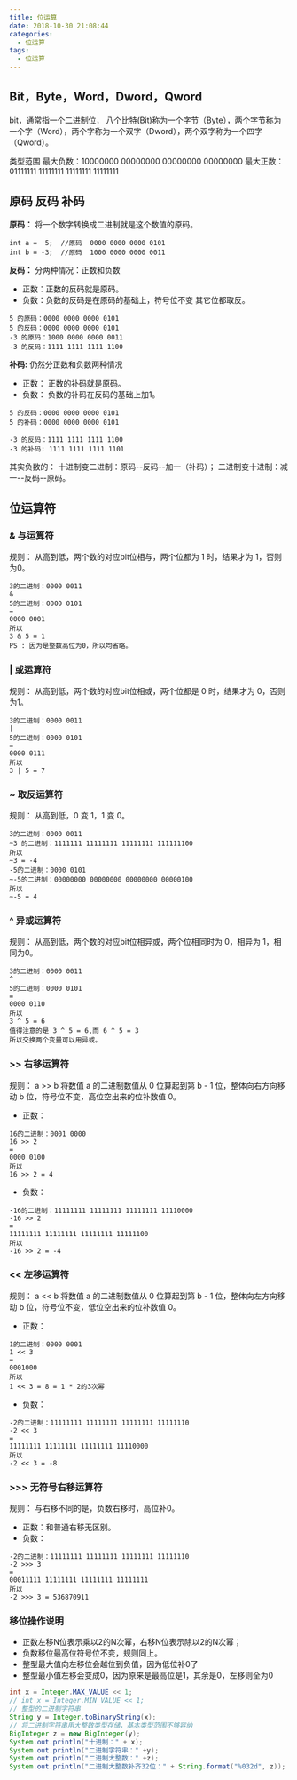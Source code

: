 ```yaml
---
title: 位运算
date: 2018-10-30 21:08:44
categories:
  - 位运算
tags:
  - 位运算
---
```

## Bit，Byte，Word，Dword，Qword
bit，通常指一个二进制位，
八个比特(Bit)称为一个字节（Byte），两个字节称为一个字（Word），两个字称为一个双字（Dword），两个双字称为一个四字（Qword）。

类型范围
最大负数：10000000 00000000 00000000 00000000
最大正数：01111111 11111111 11111111 11111111

## 原码 反码 补码
**原码：** 将一个数字转换成二进制就是这个数值的原码。
```
int a =  5;  //原码  0000 0000 0000 0101
int b = -3;  //原码  1000 0000 0000 0011
```
**反码：**
分两种情况：正数和负数
- 正数：正数的反码就是原码。
- 负数：负数的反码是在原码的基础上，符号位不变 其它位都取反。
```
5 的原码：0000 0000 0000 0101
5 的反码：0000 0000 0000 0101
-3 的原码：1000 0000 0000 0011
-3 的反码：1111 1111 1111 1100
```

**补码:**
仍然分正数和负数两种情况

- 正数： 正数的补码就是原码。
- 负数： 负数的补码在反码的基础上加1。
```
5 的反码：0000 0000 0000 0101
5 的补码：0000 0000 0000 0101

-3 的反码：1111 1111 1111 1100
-3 的补码: 1111 1111 1111 1101
```
其实负数的：
十进制变二进制：原码--反码--加一（补码）；
二进制变十进制：减一--反码--原码。


## 位运算符
### & 与运算符
规则： 从高到低，两个数的对应bit位相与，两个位都为 1 时，结果才为 1，否则为0。
```
3的二进制：0000 0011
&
5的二进制：0000 0101
=
0000 0001
所以
3 & 5 = 1
PS : 因为是整数高位为0，所以均省略。
```

### | 或运算符
规则： 从高到低，两个数的对应bit位相或，两个位都是 0 时，结果才为 0，否则为1。
```
3的二进制：0000 0011
|
5的二进制：0000 0101
=
0000 0111
所以
3 | 5 = 7
```

### ~ 取反运算符
规则： 从高到低，0 变 1，1 变 0。
```
3的二进制：0000 0011
~3 的二进制：1111111 11111111 11111111 111111100
所以
~3 = -4
-5的二进制：0000 0101
~-5的二进制：00000000 00000000 00000000 00000100
所以
~-5 = 4
```

### ^ 异或运算符
规则： 从高到低，两个数的对应bit位相异或，两个位相同时为 0，相异为 1，相同为0。
```
3的二进制：0000 0011
^
5的二进制：0000 0101
=
0000 0110
所以
3 ^ 5 = 6
值得注意的是 3 ^ 5 = 6,而 6 ^ 5 = 3
所以交换两个变量可以用异或。
```

### >> 右移运算符
规则： a >> b 将数值 a 的二进制数值从 0 位算起到第 b - 1 位，整体向右方向移动 b 位，符号位不变，高位空出来的位补数值 0。
- 正数：
```
16的二进制：0001 0000
16 >> 2
=
0000 0100
所以
16 >> 2 = 4
```
- 负数：
```
-16的二进制：11111111 11111111 11111111 11110000
-16 >> 2
=
11111111 11111111 11111111 11111100
所以
-16 >> 2 = -4
```

### << 左移运算符
规则： a << b 将数值 a 的二进制数值从 0 位算起到第 b - 1 位，整体向左方向移动 b 位，符号位不变，低位空出来的位补数值 0。
- 正数：
```
1的二进制：0000 0001
1 << 3
=
0001000
所以
1 << 3 = 8 = 1 * 2的3次幂
```
- 负数：
```
-2的二进制：11111111 11111111 11111111 11111110
-2 << 3
=
11111111 11111111 11111111 11110000
所以
-2 << 3 = -8
```

### >>> 无符号右移运算符
规则： 与右移不同的是，负数右移时，高位补0。
- 正数：和普通右移无区别。
- 负数：
```
-2的二进制：11111111 11111111 11111111 11111110
-2 >>> 3
=
00011111 11111111 11111111 11111111
所以
-2 >>> 3 = 536870911
```

### 移位操作说明
- 正数左移N位表示乘以2的N次幂，右移N位表示除以2的N次幂；
- 负数移位最高位符号位不变，规则同上。
- 整型最大值向左移位会越位到负值，因为低位补0了
- 整型最小值左移会变成0，因为原来是最高位是1，其余是0，左移则全为0


```Java
int x = Integer.MAX_VALUE << 1;
// int x = Integer.MIN_VALUE << 1;
// 整型的二进制字符串
String y = Integer.toBinaryString(x);
// 将二进制字符串用大整数类型存储，基本类型范围不够容纳
BigInteger z = new BigInteger(y);
System.out.println("十进制：" + x);
System.out.println("二进制字符串：" +y);
System.out.println("二进制大整数：" +z);
System.out.println("二进制大整数补齐32位：" + String.format("%032d", z));
```

